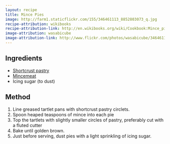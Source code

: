 ```yaml
---
layout: recipe
title: Mince Pies
image: http://farm1.staticflickr.com/155/346461113_8852803073_q.jpg
recipe-attribution: wikibooks
recipe-attribution-link: http://en.wikibooks.org/wiki/Cookbook:Mince_pie
image-attribution: wasabicube
image-attribution-link: http://www.flickr.com/photos/wasabicube/346461113/
---
```


<script type="text/javascript" src="https://asciinema.org/a/14.js" id="asciicast-14" async></script>


## Ingredients

* [Shortcrust pastry](shortcrust-pastry.html)
* [Mincemeat](mincemeat.html)
* Icing sugar (to dust)

## Method

1. Line greased tartlet pans with shortcrust pastry circlets.
2. Spoon heaped teaspoons of mince into each pie
3. Top the tartlets with slightly smaller circles of pastry, preferably cut with a fluted cutter
4. Bake until golden brown.
5. Just before serving, dust pies with a light sprinkling of icing sugar.

